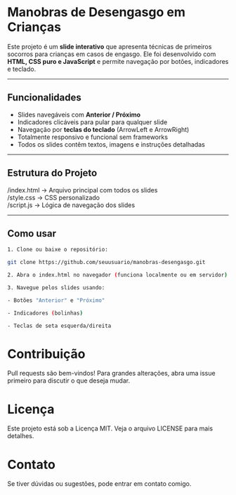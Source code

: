 # Manobras de Desengasgo em Crianças

Este projeto é um **slide interativo** que apresenta técnicas de primeiros socorros para crianças em casos de engasgo. Ele foi desenvolvido com **HTML, CSS puro e JavaScript** e permite navegação por botões, indicadores e teclado.

---

## Funcionalidades

- Slides navegáveis com **Anterior / Próximo**
- Indicadores clicáveis para pular para qualquer slide
- Navegação por **teclas do teclado** (ArrowLeft e ArrowRight)
- Totalmente responsivo e funcional sem frameworks
- Todos os slides contêm textos, imagens e instruções detalhadas

---

## Estrutura do Projeto

/index.html -> Arquivo principal com todos os slides
<br>
/style.css -> CSS personalizado
<br>
/script.js -> Lógica de navegação dos slides


---

## Como usar

```bash
1. Clone ou baixe o repositório:

git clone https://github.com/seuusuario/manobras-desengasgo.git

2. Abra o index.html no navegador (funciona localmente ou em servidor).

3. Navegue pelos slides usando:

- Botões "Anterior" e "Próximo"

- Indicadores (bolinhas)

- Teclas de seta esquerda/direita
```

# Contribuição

Pull requests são bem-vindos! Para grandes alterações, abra uma issue primeiro para discutir o que deseja mudar.

# Licença

Este projeto está sob a Licença MIT. Veja o arquivo LICENSE para mais detalhes.

# Contato

Se tiver dúvidas ou sugestões, pode entrar em contato comigo.